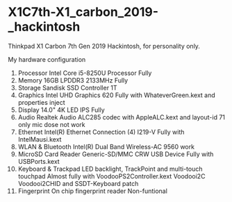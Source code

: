 # X1C7th-X1_carbon_2019-_hackintosh
Thinkpad X1 Carbon 7th Gen 2019 Hackintosh, for personality only.

My hardware configuration

1. Processor	Intel Core i5-8250U Processor	Fully
2. Memory	16GB LPDDR3 2133MHz	Fully
3. Storage	Sandisk SSD Controller 1T
4. Graphics	Intel UHD Graphics 620	Fully with WhateverGreen.kext and properties inject
5. Display	14.0" 4K LED IPS	Fully
6. Audio	Realtek Audio ALC285 codec with AppleALC.kext and layout-id 71 only mic dose not work
7. Ethernet	Intel(R) Ethernet Connection (4) I219-V	Fully with IntelMausi.kext
8. WLAN & Bluetooth	Intel(R) Dual Band Wireless-AC 9560	 work
9. MicroSD Card Reader	Generic-SD/MMC CRW USB Device	Fully with USBPorts.kext
10. Keyboard & Trackpad	LED backlight, TrackPoint and multi-touch touchpad	Almost fully with VoodooPS2Controller.kext Voodooi2C Voodooi2CHID and SSDT-Keyboard patch
11. Fingerprint	On chip fingerprint reader	Non-funtional
